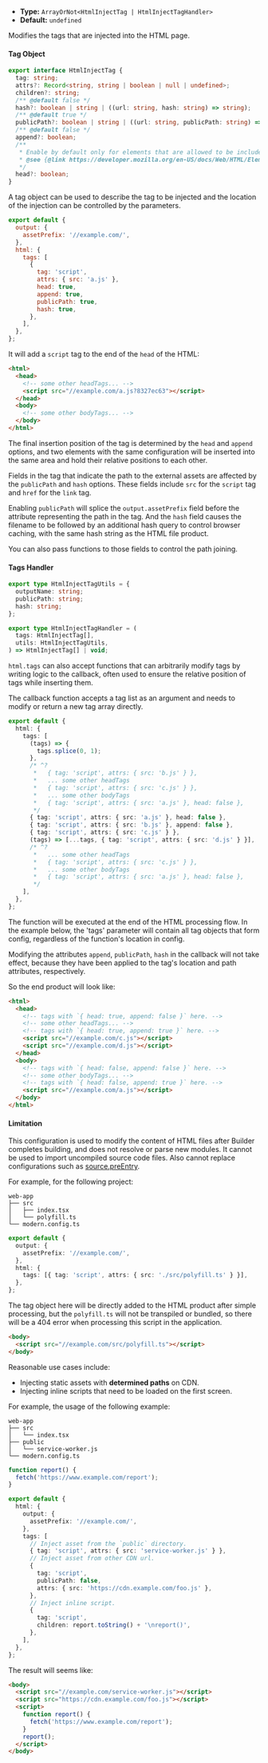 - **Type:** `ArrayOrNot<HtmlInjectTag | HtmlInjectTagHandler>`
- **Default:** `undefined`

Modifies the tags that are injected into the HTML page.

#### Tag Object

```ts
export interface HtmlInjectTag {
  tag: string;
  attrs?: Record<string, string | boolean | null | undefined>;
  children?: string;
  /** @default false */
  hash?: boolean | string | ((url: string, hash: string) => string);
  /** @default true */
  publicPath?: boolean | string | ((url: string, publicPath: string) => string);
  /** @default false */
  append?: boolean;
  /**
   * Enable by default only for elements that are allowed to be included in the `head` tag.
   * @see {@link https://developer.mozilla.org/en-US/docs/Web/HTML/Element/head#see_also}
   */
  head?: boolean;
}
```

A tag object can be used to describe the tag to be injected and the location of the injection can be controlled by the parameters.

```js
export default {
  output: {
    assetPrefix: '//example.com/',
  },
  html: {
    tags: [
      {
        tag: 'script',
        attrs: { src: 'a.js' },
        head: true,
        append: true,
        publicPath: true,
        hash: true,
      },
    ],
  },
};
```

It will add a `script` tag to the end of the `head` of the HTML:

```html
<html>
  <head>
    <!-- some other headTags... -->
    <script src="//example.com/a.js?8327ec63"></script>
  </head>
  <body>
    <!-- some other bodyTags... -->
  </body>
</html>
```

The final insertion position of the tag is determined by the `head` and `append` options, and two elements with the same configuration will be inserted into the same area and hold their relative positions to each other.

Fields in the tag that indicate the path to the external assets are affected by the `publicPath` and `hash` options.
These fields include `src` for the `script` tag and `href` for the `link` tag.

Enabling `publicPath` will splice the `output.assetPrefix` field before the attribute representing the path in the tag.
And the `hash` field causes the filename to be followed by an additional hash query to control browser caching, with the same hash string as the HTML file product.

You can also pass functions to those fields to control the path joining.

#### Tags Handler

```ts
export type HtmlInjectTagUtils = {
  outputName: string;
  publicPath: string;
  hash: string;
};

export type HtmlInjectTagHandler = (
  tags: HtmlInjectTag[],
  utils: HtmlInjectTagUtils,
) => HtmlInjectTag[] | void;
```

`html.tags` can also accept functions that can arbitrarily modify tags by writing logic to the callback, often used to ensure the relative position of tags while inserting them.

The callback function accepts a tag list as an argument and needs to modify or return a new tag array directly.

```ts
export default {
  html: {
    tags: [
      (tags) => {
        tags.splice(0, 1);
      },
      /* ^?
       *   { tag: 'script', attrs: { src: 'b.js' } },
       *   ... some other headTags
       *   { tag: 'script', attrs: { src: 'c.js' } },
       *   ... some other bodyTags
       *   { tag: 'script', attrs: { src: 'a.js' }, head: false },
       */
      { tag: 'script', attrs: { src: 'a.js' }, head: false },
      { tag: 'script', attrs: { src: 'b.js' }, append: false },
      { tag: 'script', attrs: { src: 'c.js' } },
      (tags) => [...tags, { tag: 'script', attrs: { src: 'd.js' } }],
      /* ^?
       *   ... some other headTags
       *   { tag: 'script', attrs: { src: 'c.js' } },
       *   ... some other bodyTags
       *   { tag: 'script', attrs: { src: 'a.js' }, head: false },
       */
    ],
  },
};
```

The function will be executed at the end of the HTML processing flow. In the example below, the 'tags' parameter will contain all tag objects that form config, regardless of the function's location in config.

Modifying the attributes `append`, `publicPath`, `hash` in the callback will not take effect, because they have been applied to the tag's location and path attributes, respectively.

So the end product will look like:

```html
<html>
  <head>
    <!-- tags with `{ head: true, append: false }` here. -->
    <!-- some other headTags... -->
    <!-- tags with `{ head: true, append: true }` here. -->
    <script src="//example.com/c.js"></script>
    <script src="//example.com/d.js"></script>
  </head>
  <body>
    <!-- tags with `{ head: false, append: false }` here. -->
    <!-- some other bodyTags... -->
    <!-- tags with `{ head: false, append: true }` here. -->
    <script src="//example.com/a.js"></script>
  </body>
</html>
```

#### Limitation

This configuration is used to modify the content of HTML files after Builder completes building, and does not resolve or parse new modules. It cannot be used to import uncompiled source code files. Also cannot replace configurations such as [source.preEntry](https://modernjs.dev/builder/api/config-source.html#source.preentry).

For example, for the following project:

```plain
web-app
├── src
│   ├── index.tsx
│   └── polyfill.ts
└── modern.config.ts
```

```ts title="modern.config.ts"
export default {
  output: {
    assetPrefix: '//example.com/',
  },
  html: {
    tags: [{ tag: 'script', attrs: { src: './src/polyfill.ts' } }],
  },
};
```

The tag object here will be directly added to the HTML product after simple processing, but the `polyfill.ts` will not be transpiled or bundled, so there will be a 404 error when processing this script in the application.

```html
<body>
  <script src="//example.com/src/polyfill.ts"></script>
</body>
```

Reasonable use cases include:

- Injecting static assets with **determined paths** on CDN.
- Injecting inline scripts that need to be loaded on the first screen.

For example, the usage of the following example:

```plain
web-app
├── src
│   └── index.tsx
├── public
│   └── service-worker.js
└── modern.config.ts
```

```ts title="modern.config.ts"
function report() {
  fetch('https://www.example.com/report');
}

export default {
  html: {
    output: {
      assetPrefix: '//example.com/',
    },
    tags: [
      // Inject asset from the `public` directory.
      { tag: 'script', attrs: { src: 'service-worker.js' } },
      // Inject asset from other CDN url.
      {
        tag: 'script',
        publicPath: false,
        attrs: { src: 'https://cdn.example.com/foo.js' },
      },
      // Inject inline script.
      {
        tag: 'script',
        children: report.toString() + '\nreport()',
      },
    ],
  },
};
```

The result will seems like:

```html
<body>
  <script src="//example.com/service-worker.js"></script>
  <script src="https://cdn.example.com/foo.js"></script>
  <script>
    function report() {
      fetch('https://www.example.com/report');
    }
    report();
  </script>
</body>
```
